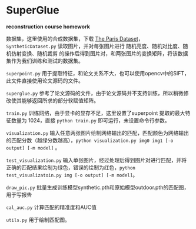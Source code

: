 # SuperGlue

**reconstruction course homework**

数据集，这里使用的合成数据集，下载 [The Paris Dataset](https://www.robots.ox.ac.uk/~vgg/data/parisbuildings/)，`SyntheticDataset.py` 读取图片，并对每张图片进行 随机亮度、随机对比度、随机仿射变换、随机裁剪 的操作后得到图片对，和两张图片的变换矩阵，将该数据集作为我们训练和测试的数据集。

`superpoint.py` 用于提取特征，和论文关系不大，也可以使用opencv中的SIFT，此文件直接使用论文源码的文件。

`superglue.py` 参考了论文源码的文件，由于论文源码并不支持训练，所以稍微修改使其能够返回所求的部分软赋值矩阵。

`train.py` 训练网络，由于显卡的显存不足，这里设置了superpoint 提取的最大特征数量为 1024，直接 `python train.py` 即可运行，未设置命令行参数。
    
`visualization.py` 输入任意两张图片绘制网络输出的匹配，匹配颜色为网络输出的匹配分数（越绿分数越高），`python visualization.py img0 img1 [-o output] [-m model]` 。
    
`test_visualization.py` 输入单张图片，经过处理后得到图片对进行匹配，并将正确的匹配结果绘制为绿色，错误的绘制为红色，`python test_visualizatoin.py img [-o output] [-m model]`。
 
`draw_pic.py` 批量生成训练模型synthetic.pth和原始模型outdoor.pth的匹配图，用于写报告

`cal_auc.py` 计算匹配的精准度和AUC值
 
`utils.py` 用于绘制匹配图。
